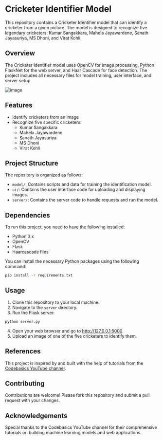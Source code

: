 # Cricketer Identifier Model

This repository contains a Cricketer Identifier model that can identify a cricketer from a given picture. The model is designed to recognize five legendary cricketers: Kumar Sangakkara, Mahela Jayawardene, Sanath Jayasuriya, MS Dhoni, and Virat Kohli. 

## Overview

The Cricketer Identifier model uses OpenCV for image processing, Python FlaskNet for the web server, and Haar Cascade for face detection. The project includes all necessary files for model training, user interface, and server setup.

![image](https://github.com/MihiruthS/Cricketer-Identifier/assets/166645514/ef99dca7-d221-4118-9ae3-7845e51a11a0)

## Features

- Identify cricketers from an image
- Recognize five specific cricketers:
  - Kumar Sangakkara
  - Mahela Jayawardene
  - Sanath Jayasuriya
  - MS Dhoni
  - Virat Kohli

## Project Structure

The repository is organized as follows:

- `model/`: Contains scripts and data for training the identification model.
- `ui/`: Contains the user interface code for uploading and displaying images.
- `server/`: Contains the server code to handle requests and run the model.

## Dependencies

To run this project, you need to have the following installed:

- Python 3.x
- OpenCV
- Flask
- Haarcascade files

You can install the necessary Python packages using the following command:

```bash
pip install -r requirements.txt
```

## Usage

1. Clone this repository to your local machine.
2. Navigate to the `server` directory.
3. Run the Flask server:

```bash
python server.py
```
4. Open your web browser and go to http://127.0.0.1:5000.
5. Upload an image of one of the five cricketers to identify them.

## References

This project is inspired by and built with the help of tutorials from the [Codebasics YouTube channel](https://www.youtube.com/@codebasics).

## Contributing

Contributions are welcome! Please fork this repository and submit a pull request with your changes.

## Acknowledgements

Special thanks to the Codebasics YouTube channel for their comprehensive tutorials on building machine learning models and web applications.
